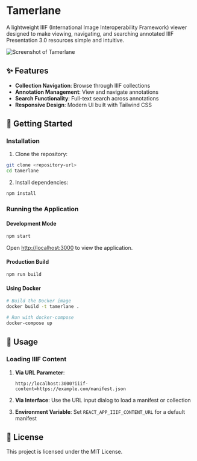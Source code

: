 # Tamerlane

A lightweight IIIF (International Image Interoperability Framework) viewer designed to make viewing, navigating, and searching annotated IIIF Presentation 3.0 resources simple and intuitive.

![Screenshot of Tamerlane](assets/screenshot.png)


## ✨ Features

- **Collection Navigation**: Browse through IIIF collections
- **Annotation Management**: View and navigate annotations
- **Search Functionality**: Full-text search across annotations
- **Responsive Design**: Modern UI built with Tailwind CSS

## 🚀 Getting Started

### Installation

1. Clone the repository:
```bash
git clone <repository-url>
cd tamerlane
```

2. Install dependencies:
```bash
npm install
```

### Running the Application

#### Development Mode
```bash
npm start
```
Open [http://localhost:3000](http://localhost:3000) to view the application.

#### Production Build
```bash
npm run build
```

#### Using Docker
```bash
# Build the Docker image
docker build -t tamerlane .

# Run with docker-compose
docker-compose up
```

## 🎯 Usage

### Loading IIIF Content

1. **Via URL Parameter**: 
   ```
   http://localhost:3000?iiif-content=https://example.com/manifest.json
   ```

2. **Via Interface**: Use the URL input dialog to load a manifest or collection

3. **Environment Variable**: Set `REACT_APP_IIIF_CONTENT_URL` for a default manifest


## 📄 License

This project is licensed under the MIT License.


